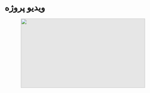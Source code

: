 # ویدیو پروژه

<img style="display: block;-webkit-user-select: none;margin: auto;cursor: zoom-in;background-color: hsl(0, 0%, 90%);" src="https://files.catbox.moe/oqd9zy.gif" width="400" height="225">
